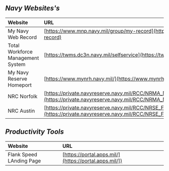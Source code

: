 <link rel="stylesheet" href="dark-theme.css">

## _Navy Websites's_

| Website                | URL                                                                          |
|:-----------------------|:-----------------------------------------------------------------------------|
|My Navy Web Record      |[https://www.mnp.navy.mil/group/my-record](https://www.mnp.navy.mil/group/my-record) |
|Total Workforce Management System | [https://twms.dc3n.navy.mil/selfservice](https://twms.dc3n.navy.mil/selfservice)
|My Navy Reserve Homeport|[https://www.mynrh.navy.mil/](https://www.mynrh.navy.mil/)                                                  |
|NRC Norfolk             |[https://private.navyreserve.navy.mil/RCC/NRMA_NFK/NORFOLK/](https://private.navyreserve.navy.mil/RCC/NRMA_NFK/NORFOLK/)                    |
|NRC Austin              |[https://private.navyreserve.navy.mil/RCC/NRSE_FW/AUSTIN/Pages/NRH_Default.aspx](https://private.navyreserve.navy.mil/RCC/NRSE_FW/AUSTIN/Pages/NRH_Default.aspx) |

## _Productivity Tools_
| Website                | URL                                                                          |
|:-----------------------|:-----------------------------------------------------------------------------|
|Flank Speed LAnding Page| [https://portal.apps.mil/](https://portal.apps.mil/])                        |
